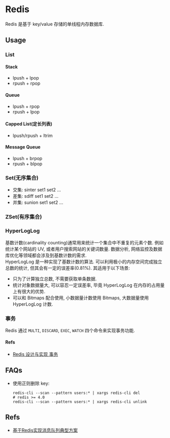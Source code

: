# Redis

Redis 是基于 key/value 存储的单线程内存数据库.   

## Usage
### List
#### Stack
* lpush + lpop   
* rpush + rpop   

#### Queue
* lpush + rpop    
* rpush + lpop    

#### Capped List(定长列表)   
* lpush/rpush + ltrim    

#### Message Queue
* lpush + brpop   
* rpush + blpop    

### Set(无序集合)
* 交集: sinter set1 set2 ...   
* 差集: sdiff set1 set2 ...   
* 并集: sunion set1 set2 ...    

### ZSet(有序集合)   


### HyperLogLog
基数计数(cardinality counting)通常用来统计一个集合中不重复的元素个数. 例如统计某个网站的 UV, 或者用户搜索网站的关键词数量. 数据分析, 网络监控及数据库优化等领域都会涉及到基数计数的需求.    
HyperLogLog 是一种实现了基数计数的算法. 可以利用极小的内存空间完成独立总数的统计, 但其会有一定的误差率(0.81%). 其适用于以下场景:
* 只为了计算独立总数, 不需要获取单条数据.     
* 统计对象数据量大, 可以容忍一定误差率, 毕竟 HyperLogLog 在内存的占用量上有很大的优势.   
* 可以和 Bitmaps 配合使用, 小数据量计数使用 Bitmaps, 大数据量使用 HyperLogLog 计数.  

### 事务
Redis 通过 `MULTI`, `DISCARD`, `EXEC`, `WATCH` 四个命令来实现事务功能.  

#### Refs
* [Redis 设计与实现 事务](https://redisbook.readthedocs.io/en/latest/feature/transaction.html)

## FAQs
* 使用正则删除 key:  
    
    ```shell
    redis-cli --scan --pattern users:* | xargs redis-cli del 
    # redis >= 4.0
    redis-cli --scan --pattern users:* | xargs redis-cli unlink
    ```


## Refs
* [基于Redis实现消息队列典型方案](http://www.hellokang.net/redis/message-queue-by-redis.html)